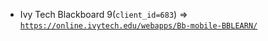  - Ivy Tech Blackboard 9(`client_id=683`) => [`https://online.ivytech.edu/webapps/Bb-mobile-BBLEARN/`](https://online.ivytech.edu/webapps/Bb-mobile-BBLEARN/)
